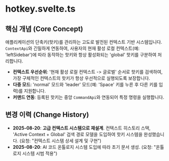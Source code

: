 # hotkey.svelte.ts

## 핵심 개념 (Core Concept)
애플리케이션의 단축키(핫키)를 관리하는 고도로 발전된 컨텍스트 기반 시스템입니다. `ContextApi`와 긴밀하게 연동하여, 사용자의 현재 활성 로컬 컨텍스트(예: 'leftSidebar')에 따라 동작하는 핫키와 항상 활성화되는 'global' 핫키를 구분하여 처리합니다.
- **컨텍스트 우선순위**: '현재 활성 로컬 컨텍스트 -> 글로벌' 순서로 핫키를 검색하여, 가장 구체적인 컨텍스트의 핫키가 항상 우선적으로 실행되도록 보장합니다.
- **다중 모드**: 'normal' 모드와 'leader' 모드(예: 'Space' 키를 누른 후 다른 키를 입력)를 지원합니다.
- **커맨드 연동**: 등록된 핫키는 중앙 `CommandApi`와 연동되어 특정 명령을 실행합니다.

## 변경 이력 (Change History)
- **2025-08-20**: **고급 컨텍스트 시스템으로 재설계**. 컨텍스트 히스토리 스택, 'Active Context + Global' 검색 경로 모델을 도입하여 핫키 시스템을 완성했습니다. (요청: "컨텍스트 시스템 상세 설계 및 구현")
- **2025-08-20**: AI 코드 온톨로지 시스템 도입에 따라 초기 문서 생성. (요청: "온톨로지 시스템 시범 적용")
